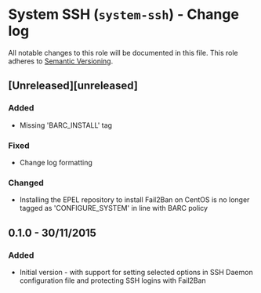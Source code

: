 # System SSH (`system-ssh`) - Change log

All notable changes to this role will be documented in this file.
This role adheres to [Semantic Versioning](http://semver.org/spec/v2.0.0.html).

## [Unreleased][unreleased]

### Added

* Missing 'BARC_INSTALL' tag

### Fixed

* Change log formatting
### Changed

* Installing the EPEL repository to install Fail2Ban on CentOS is no longer tagged as 'CONFIGURE_SYSTEM' in line with
BARC policy

## 0.1.0 - 30/11/2015

### Added

* Initial version - with support for setting selected options in SSH Daemon configuration file and protecting SSH 
logins with Fail2Ban
